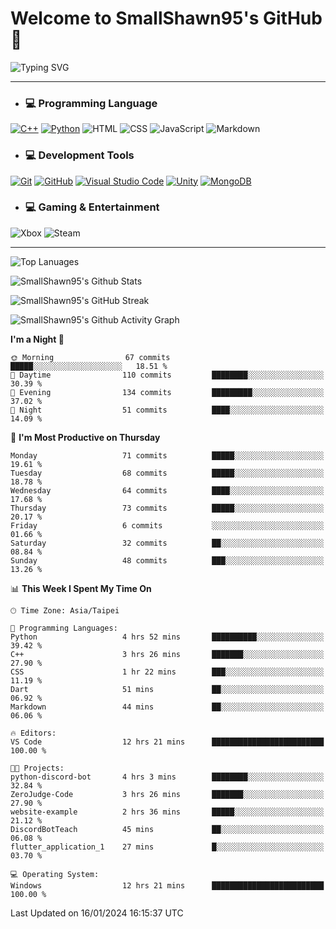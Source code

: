 # Welcome to SmallShawn95's GitHub 👋

![Typing SVG](https://readme-typing-svg.demolab.com/?lines=print("Hello,+world");cout+>>+"Hello,+world!";console.log("Hello,+world!")&center=true&vCenter=true&size=22&random=true)

***
<!-- https://shields.io/, https://simpleicons.org/ -->
* ### 💻 Programming Language
[![C++](https://img.shields.io/badge/-C++-00599C?style=flat-square&logo=cplusplus)](https://cplusplus.com/)
[![Python](https://img.shields.io/badge/-Python-3776AB?style=flat-square&logo=python&logoColor=white)](https://www.python.org/)
![HTML](https://img.shields.io/badge/-HTML-E34F26?style=flat-square&logo=html5&logoColor=white)
![CSS](https://img.shields.io/badge/-CSS-1572B6?style=flat-square&logo=css3)
![JavaScript](https://img.shields.io/badge/-JavaScript-F7DF1E?style=flat-square&logo=javascript&logoColor=white)
![Markdown](https://img.shields.io/badge/-Markdown-000000?style=flat-square&logo=markdown)
* ### 💻 Development Tools
[![Git](https://img.shields.io/badge/-Git-f05032?style=flat-square&logo=git&logoColor=white)](https://git-scm.com/)
[![GitHub](https://img.shields.io/badge/-GitHub-181717?style=flat-square&logo=github)](https://github.com/)
[![Visual Studio Code](https://img.shields.io/badge/-Visual%20Studio%20Code-007ACC?style=flat-square&logo=visualstudiocode)](https://code.visualstudio.com/)
[![Unity](https://img.shields.io/badge/-Unity-000000?style=flat-square&logo=unity)](https://unity.com/)
[![MongoDB](https://img.shields.io/badge/-MongoDB-47A248?style=flat-square&logo=mongodb&logoColor=white)](https://www.mongodb.com/)
* ### 💻 Gaming & Entertainment
![Xbox](https://img.shields.io/badge/-Xbox-107C10?style=flat-square&logo=xbox)
![Steam](https://img.shields.io/badge/-Steam-000000?style=flat-square&logo=steam)
***
<!-- ![GitHub User's Stars](https://img.shields.io/github/stars/smallshawn95?color=orange&label=Stars&labelColor=yellow) -->
<!-- ![GitHub Followers](https://img.shields.io/github/followers/smallshawn95?color=orange&label=Followers&labelColor=FFDBAC) -->

![Top Lanuages](https://github-readme-stats.vercel.app/api/top-langs/?username=smallshawn95&theme=holi&layout=donut&size_weight=0.5&count_weight=0.5&exclude_repo=smallshawn95.github.io)

![SmallShawn95's Github Stats](https://github-readme-stats.vercel.app/api?username=smallshawn95&theme=holi&show_icons=true)

![SmallShawn95's GitHub Streak](https://streak-stats.demolab.com/?user=smallshawn95&theme=holi-theme&date_format=M%20j%5B%2C%20Y%5D)

![SmallShawn95's Github Activity Graph](https://github-readme-activity-graph.vercel.app/graph?username=smallshawn95&theme=tokyo-night)

<!-- ![SmallShawn95's WakaTime Stats](https://github-readme-stats.vercel.app/api/wakatime?username=smallshawn95) -->
<!-- ![Repositorie Card](https://github-readme-stats.vercel.app/api/pin/?username=smallshawn95&repo=Python-Discord-Bot-Course&theme=holi) -->
<!-- ![Repositorie Card](https://github-readme-stats.vercel.app/api/pin/?username=smallshawn95&repo=ZeroJudge-Code&theme=holi) -->

<!--START_SECTION:waka-->
**I'm a Night 🦉** 

```text
🌞 Morning                67 commits          █████░░░░░░░░░░░░░░░░░░░░   18.51 % 
🌆 Daytime                110 commits         ████████░░░░░░░░░░░░░░░░░   30.39 % 
🌃 Evening                134 commits         █████████░░░░░░░░░░░░░░░░   37.02 % 
🌙 Night                  51 commits          ████░░░░░░░░░░░░░░░░░░░░░   14.09 % 
```
📅 **I'm Most Productive on Thursday** 

```text
Monday                   71 commits          █████░░░░░░░░░░░░░░░░░░░░   19.61 % 
Tuesday                  68 commits          █████░░░░░░░░░░░░░░░░░░░░   18.78 % 
Wednesday                64 commits          ████░░░░░░░░░░░░░░░░░░░░░   17.68 % 
Thursday                 73 commits          █████░░░░░░░░░░░░░░░░░░░░   20.17 % 
Friday                   6 commits           ░░░░░░░░░░░░░░░░░░░░░░░░░   01.66 % 
Saturday                 32 commits          ██░░░░░░░░░░░░░░░░░░░░░░░   08.84 % 
Sunday                   48 commits          ███░░░░░░░░░░░░░░░░░░░░░░   13.26 % 
```


📊 **This Week I Spent My Time On** 

```text
🕑︎ Time Zone: Asia/Taipei

💬 Programming Languages: 
Python                   4 hrs 52 mins       ██████████░░░░░░░░░░░░░░░   39.42 % 
C++                      3 hrs 26 mins       ███████░░░░░░░░░░░░░░░░░░   27.90 % 
CSS                      1 hr 22 mins        ███░░░░░░░░░░░░░░░░░░░░░░   11.19 % 
Dart                     51 mins             ██░░░░░░░░░░░░░░░░░░░░░░░   06.92 % 
Markdown                 44 mins             ██░░░░░░░░░░░░░░░░░░░░░░░   06.06 % 

🔥 Editors: 
VS Code                  12 hrs 21 mins      █████████████████████████   100.00 % 

🐱‍💻 Projects: 
python-discord-bot       4 hrs 3 mins        ████████░░░░░░░░░░░░░░░░░   32.84 % 
ZeroJudge-Code           3 hrs 26 mins       ███████░░░░░░░░░░░░░░░░░░   27.90 % 
website-example          2 hrs 36 mins       █████░░░░░░░░░░░░░░░░░░░░   21.12 % 
DiscordBotTeach          45 mins             ██░░░░░░░░░░░░░░░░░░░░░░░   06.08 % 
flutter_application_1    27 mins             █░░░░░░░░░░░░░░░░░░░░░░░░   03.70 % 

💻 Operating System: 
Windows                  12 hrs 21 mins      █████████████████████████   100.00 % 
```


 Last Updated on 16/01/2024 16:15:37 UTC
<!--END_SECTION:waka-->

<!--
**smallshawn95/smallshawn95** is a ✨ _special_ ✨ repository because its `README.md` (this file) appears on your GitHub profile.

- 🔭 I’m currently working on ...
- 🌱 I’m currently learning ...
- 👯 I’m looking to collaborate on ...
- 🤔 I’m looking for help with ...
- 💬 Ask me about ...
- 📫 How to reach me: ...
- 😄 Pronouns: ...
- ⚡ Fun fact: ...
-->
